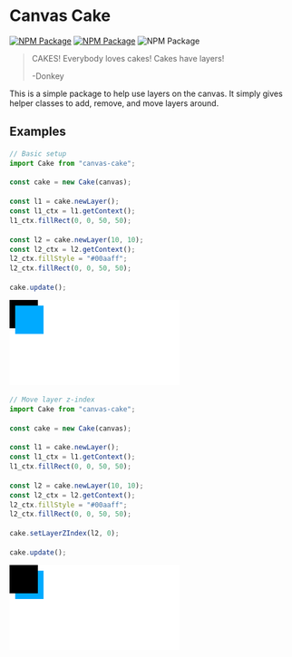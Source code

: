 # Canvas Cake

[![NPM Package][badgen-version]][url-npm]
[![NPM Package][badgen-license]][url-license]
![NPM Package][badgen-types]

> CAKES! Everybody loves cakes! Cakes have layers!
>
> \-Donkey

This is a simple package to help use layers on the canvas.
It simply gives helper classes to add, remove, and move layers around.

## Examples

```JavaScript
// Basic setup
import Cake from "canvas-cake";

const cake = new Cake(canvas);

const l1 = cake.newLayer();
const l1_ctx = l1.getContext();
l1_ctx.fillRect(0, 0, 50, 50);

const l2 = cake.newLayer(10, 10);
const l2_ctx = l2.getContext();
l2_ctx.fillStyle = "#00aaff";
l2_ctx.fillRect(0, 0, 50, 50);

cake.update();
```

![example1](/assets/ex1.png)

```JavaScript
// Move layer z-index
import Cake from "canvas-cake";

const cake = new Cake(canvas);

const l1 = cake.newLayer();
const l1_ctx = l1.getContext();
l1_ctx.fillRect(0, 0, 50, 50);

const l2 = cake.newLayer(10, 10);
const l2_ctx = l2.getContext();
l2_ctx.fillStyle = "#00aaff";
l2_ctx.fillRect(0, 0, 50, 50);

cake.setLayerZIndex(l2, 0);

cake.update();
```

![example1](/assets/ex2.png)

[url-npm]: https://www.npmjs.com/package/canvas-cake
[url-license]: https://github.com/AspyMui/canvas-cake/blob/main/LICENSE.txt
[badgen-version]: https://badgen.net/npm/v/canvas-cake
[badgen-license]: https://badgen.net/npm/license/canvas-cake
[badgen-types]: https://badgen.net/npm/types/tslib

